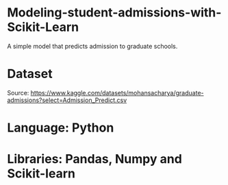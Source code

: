 # Modeling-student-admissions-with-Scikit-Learn
A simple model that predicts admission to graduate schools.

# Dataset
Source: https://www.kaggle.com/datasets/mohansacharya/graduate-admissions?select=Admission_Predict.csv

# Language: Python

# Libraries: Pandas, Numpy and Scikit-learn
